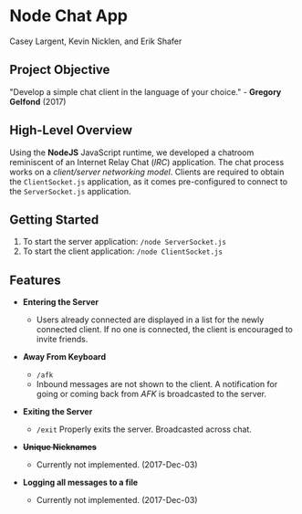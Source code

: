 
# Node Chat App

Casey Largent, Kevin Nicklen, and Erik Shafer

## Project Objective

"Develop a simple chat client in the language of your choice." - **Gregory Gelfond** (2017)

## High-Level Overview

Using the **NodeJS** JavaScript runtime, we developed a chatroom reminiscent of an Internet Relay Chat (*IRC*) application. The chat process works on a *client/server networking model*. Clients are required to obtain the `ClientSocket.js` application, as it comes pre-configured to connect to the `ServerSocket.js` application.

## Getting Started

1. To start the server application: `/node ServerSocket.js` 
2. To start the client application: `/node ClientSocket.js`

## Features

* **Entering the Server**
    * Users already connected are displayed in a list for the newly connected client. If no one is connected, the client is encouraged to invite friends.

* **Away From Keyboard**
    * `/afk`
    *  Inbound messages are not shown to the client. A notification for going or coming back from *AFK* is broadcasted to the server.

* **Exiting the Server**
    * `/exit` Properly exits the server. Broadcasted across chat.

* ~~**Unique Nicknames**~~
    * Currently not implemented. (2017-Dec-03)

* **Logging all messages to a file**
    * Currently not implemented. (2017-Dec-03)
